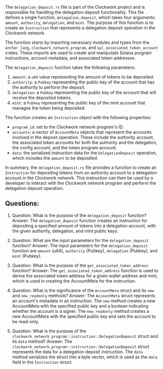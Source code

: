 The `delegation_deposit.rs` file is part of the Clockwork project and is responsible for handling the delegation deposit functionality. This file defines a single function, `delegation_deposit`, which takes four arguments: `amount`, `authority`, `delegation`, and `mint`. The purpose of this function is to create an `Instruction` that represents a delegation deposit operation in the Clockwork network.

The function starts by importing necessary modules and types from the `anchor_lang`, `clockwork_network_program`, and `spl_associated_token_account` crates. These imports are used to create and manipulate Solana program instructions, account metadata, and associated token addresses.

The `delegation_deposit` function takes the following parameters:

1. `amount`: a `u64` value representing the amount of tokens to be deposited.
2. `authority`: a `Pubkey` representing the public key of the account that has the authority to perform the deposit.
3. `delegation`: a `Pubkey` representing the public key of the account that will receive the deposited tokens.
4. `mint`: a `Pubkey` representing the public key of the mint account that manages the token being deposited.

The function creates an `Instruction` object with the following properties:

- `program_id`: set to the Clockwork network program's ID.
- `accounts`: a vector of `AccountMeta` objects that represent the accounts involved in the deposit operation. These include the authority account, the associated token accounts for both the authority and the delegation, the config account, and the token program account.
- `data`: the serialized instruction data for the `DelegationDeposit` operation, which includes the `amount` to be deposited.

In summary, the `delegation_deposit.rs` file provides a function to create an `Instruction` for depositing tokens from an authority account to a delegation account in the Clockwork network. This instruction can then be used by a developer to interact with the Clockwork network program and perform the delegation deposit operation.
## Questions: 
 1. Question: What is the purpose of the `delegation_deposit` function?
   Answer: The `delegation_deposit` function creates an instruction for depositing a specified amount of tokens into a delegation account, with the given authority, delegation, and mint public keys.

2. Question: What are the input parameters for the `delegation_deposit` function?
   Answer: The input parameters for the `delegation_deposit` function are `amount` (u64), `authority` (Pubkey), `delegation` (Pubkey), and `mint` (Pubkey).

3. Question: What is the purpose of the `get_associated_token_address` function?
   Answer: The `get_associated_token_address` function is used to derive the associated token address for a given wallet address and mint, which is used in creating the AccountMeta for the instruction.

4. Question: What is the significance of the `AccountMeta` struct and its `new` and `new_readonly` methods?
   Answer: The `AccountMeta` struct represents an account's metadata in an instruction. The `new` method creates a new AccountMeta with the specified public key and a boolean indicating whether the account is a signer. The `new_readonly` method creates a new AccountMeta with the specified public key and sets the account to be read-only.

5. Question: What is the purpose of the `clockwork_network_program::instruction::DelegationDeposit` struct and its `data` method?
   Answer: The `clockwork_network_program::instruction::DelegationDeposit` struct represents the data for a delegation deposit instruction. The `data` method serializes the struct into a byte vector, which is used as the `data` field in the `Instruction` struct.
    